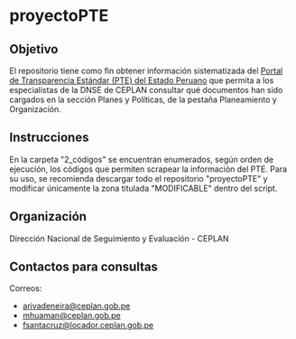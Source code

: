 # proyectoPTE

## Objetivo

El repositorio tiene como fin obtener información sistematizada del [Portal de Transparencia Estándar (PTE) del Estado Peruano](https://www.transparencia.gob.pe/) que permita a los especialistas de la DNSE de CEPLAN consultar qué documentos han sido cargados en la sección Planes y Políticas, de la pestaña Planeamiento y Organización.

## Instrucciones

En la carpeta "2_códigos" se encuentran enumerados, según orden de ejecución, los códigos que permiten scrapear la información del PTE. Para su uso, se recomienda descargar todo el repositorio "proyectoPTE" y modificar únicamente la zona titulada "MODIFICABLE" dentro del script.

## Organización

Dirección Nacional de Seguimiento y Evaluación - CEPLAN

## Contactos para consultas

Correos:
- arivadeneira@ceplan.gob.pe
- mhuaman@ceplan.gob.pe
- fsantacruz@locador.ceplan.gob.pe